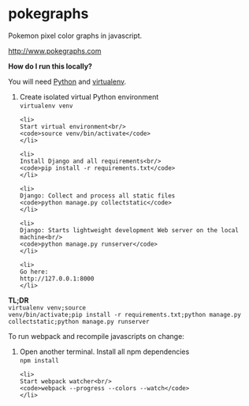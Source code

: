 # pokegraphs
Pokemon pixel color graphs in javascript.

http://www.pokegraphs.com

<strong>How do I run this locally?</strong>

You will need [Python](https://www.python.org) and [virtualenv](https://virtualenv.readthedocs.org/en/latest).

<ol>
    <li>
    Create isolated virtual Python environment<br/>
    <code>virtualenv venv</code>
    </li>

    <li>
    Start virtual environment<br/>
    <code>source venv/bin/activate</code>
    </li>

    <li>
    Install Django and all requirements<br/>
    <code>pip install -r requirements.txt</code>
    </li>
    
    <li>
    Django: Collect and process all static files 
    <code>python manage.py collectstatic</code>
    </li>
    
    <li>
    Django: Starts lightweight development Web server on the local machine<br/>
    <code>python manage.py runserver</code>
    </li>
    
    <li>
    Go here: 
    http://127.0.0.1:8000  
    </li>
</ol>

<strong>TL;DR</strong><br/>
<code>virtualenv venv;source venv/bin/activate;pip install -r requirements.txt;python manage.py collectstatic;python manage.py runserver</code>

To run webpack and recompile javascripts on change:

<ol>
    <li>
    Open another terminal. Install all npm dependencies<br/>
    <code>npm install</code>
    </li>
    
    <li>
    Start webpack watcher<br/>
    <code>webpack --progress --colors --watch</code>
    </li>
</ol>


